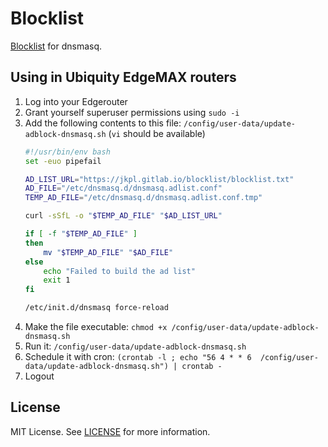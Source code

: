# Blocklist

[Blocklist](https://jkpl.gitlab.io/blocklist/blocklist.txt) for dnsmasq.

## Using in Ubiquity EdgeMAX routers

1. Log into your Edgerouter
2. Grant yourself superuser permissions using `sudo -i`
3. Add the following contents to this file: `/config/user-data/update-adblock-dnsmasq.sh` (`vi` should be available)
    ```bash
    #!/usr/bin/env bash
    set -euo pipefail

    AD_LIST_URL="https://jkpl.gitlab.io/blocklist/blocklist.txt"
    AD_FILE="/etc/dnsmasq.d/dnsmasq.adlist.conf"
    TEMP_AD_FILE="/etc/dnsmasq.d/dnsmasq.adlist.conf.tmp"

    curl -sSfL -o "$TEMP_AD_FILE" "$AD_LIST_URL"

    if [ -f "$TEMP_AD_FILE" ]
    then
        mv "$TEMP_AD_FILE" "$AD_FILE"
    else
        echo "Failed to build the ad list"
        exit 1
    fi

    /etc/init.d/dnsmasq force-reload
    ```
4. Make the file executable: `chmod +x /config/user-data/update-adblock-dnsmasq.sh`
5. Run it: `/config/user-data/update-adblock-dnsmasq.sh`
6. Schedule it with cron: `(crontab -l ; echo "56 4 * * 6  /config/user-data/update-adblock-dnsmasq.sh") | crontab -`
7. Logout

## License

MIT License. See [LICENSE](LICENSE) for more information.
